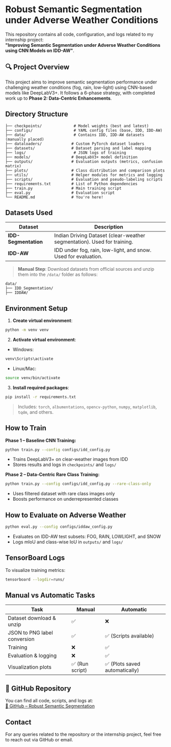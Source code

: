 
# Robust Semantic Segmentation under Adverse Weather Conditions

This repository contains all code, configuration, and logs related to my internship project:  
**"Improving Semantic Segmentation under Adverse Weather Conditions using CNN Models on IDD-AW"**.

## 🔍 Project Overview

This project aims to improve semantic segmentation performance under challenging weather conditions (fog, rain, low-light) using CNN-based models like DeepLabV3+. It follows a 6-phase strategy, with completed work up to **Phase 2: Data-Centric Enhancements**.

## Directory Structure

```
├── checkpoints/              # Model weights (best and latest)
├── configs/                  # YAML config files (base, IDD, IDD-AW)
├── data/                     # Contains IDD, IDD-AW datasets (manually placed)
├── dataloaders/             # Custom PyTorch dataset loaders
├── datasets/                # Dataset parsing and label mapping
├── logs/                     # JSON logs of training
├── models/                  # DeepLabV3+ model definition
├── outputs/                 # Evaluation outputs (metrics, confusion matrix)
├── plots/                   # Class distribution and comparison plots
├── utils/                   # Helper modules for metrics and logging
├── scripts/                 # Evaluation and pseudo-labeling scripts
├── requirements.txt         # List of Python dependencies
├── train.py                 # Main training script
├── eval.py                  # Evaluation script
└── README.md                # You're here!
```

## Datasets Used

| Dataset   | Description |
|-----------|-------------|
| **IDD-Segmentation** | Indian Driving Dataset (clear-weather segmentation). Used for training. |
| **IDD-AW**           | IDD under fog, rain, low-light, and snow. Used for evaluation. |

> **Manual Step**: Download datasets from official sources and unzip them into the `/data/` folder as follows:
```
data/
├── IDD_Segmentation/
├── IDDAW/
```

## Environment Setup

1. **Create virtual environment**:
```bash
python -m venv venv
```

2. **Activate virtual environment**:
- Windows:
```bash
venv\Scripts\activate
```
- Linux/Mac:
```bash
source venv/bin/activate
```

3. **Install required packages**:
```bash
pip install -r requirements.txt
```

> Includes: `torch`, `albumentations`, `opencv-python`, `numpy`, `matplotlib`, `tqdm`, and others.

## How to Train

**Phase 1 – Baseline CNN Training:**
```bash
python train.py --config configs/idd_config.py
```

- Trains DeepLabV3+ on clear-weather images from IDD
- Stores results and logs in `checkpoints/` and `logs/`

**Phase 2 – Data-Centric Rare Class Training:**
```bash
python train.py --config configs/idd_config.py --rare-class-only
```

- Uses filtered dataset with rare class images only  
- Boosts performance on underrepresented classes

## How to Evaluate on Adverse Weather

```bash
python eval.py --config configs/iddaw_config.py
```

- Evaluates on IDD-AW test subsets: FOG, RAIN, LOWLIGHT, and SNOW
- Logs mIoU and class-wise IoU in `outputs/` and `logs/`

## TensorBoard Logs

To visualize training metrics:
```bash
tensorboard --logdir=runs/
```

## Manual vs Automatic Tasks

| Task | Manual | Automatic |
|------|--------|-----------|
| Dataset download & unzip | ✅ | ❌ |
| JSON to PNG label conversion | ✅ | ✅ (Scripts available) |
| Training | ❌ | ✅ |
| Evaluation & logging | ❌ | ✅ |
| Visualization plots | ✅ (Run script) | ✅ (Plots saved automatically) |

## 🔗 GitHub Repository

You can find all code, scripts, and logs at:  
[🔗 GitHub – Robust Semantic Segmentation](https://github.com/Kumkum-Mishra/Robust-Semantic-Segmentation)

## Contact

For any queries related to the repository or the internship project, feel free to reach out via GitHub or email.
